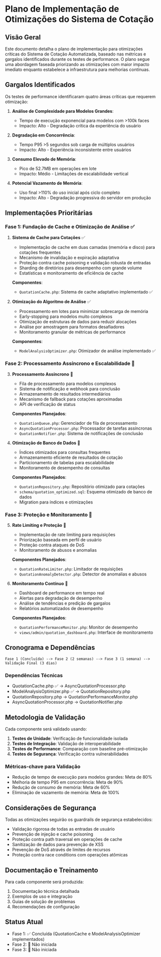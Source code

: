 # Plano de Implementação de Otimizações do Sistema de Cotação

## Visão Geral

Este documento detalha o plano de implementação para otimizações críticas do Sistema de Cotação Automatizada, baseado nas métricas e gargalos identificados durante os testes de performance. O plano segue uma abordagem faseada priorizando as otimizações com maior impacto imediato enquanto estabelece a infraestrutura para melhorias contínuas.

## Gargalos Identificados

Os testes de performance identificaram quatro áreas críticas que requerem otimização:

1. **Análise de Complexidade para Modelos Grandes**:
   - Tempo de execução exponencial para modelos com >100k faces
   - Impacto: Alto - Degradação crítica da experiência do usuário

2. **Degradação em Concorrência**:
   - Tempo P95 >5 segundos sob carga de múltiplos usuários
   - Impacto: Alto - Experiência inconsistente entre usuários

3. **Consumo Elevado de Memória**:
   - Pico de 52.7MB em operações em lote
   - Impacto: Médio - Limitações de escalabilidade vertical

4. **Potencial Vazamento de Memória**:
   - Uso final >110% do uso inicial após ciclo completo
   - Impacto: Alto - Degradação progressiva do servidor em produção

## Implementações Prioritárias

### Fase 1: Fundação de Cache e Otimização de Análise ✅

1. **Sistema de Cache para Cotações** ✅
   - Implementação de cache em duas camadas (memória e disco) para cotações frequentes
   - Mecanismo de invalidação e expiração adaptativa
   - Proteção contra cache poisoning e validação robusta de entradas
   - Sharding de diretórios para desempenho com grande volume
   - Estatísticas e monitoramento de eficiência de cache

   **Componentes**:
   - `QuotationCache.php`: Sistema de cache adaptativo implementado ✅

2. **Otimização do Algoritmo de Análise** ✅
   - Processamento em lotes para minimizar sobrecarga de memória
   - Early-stopping para modelos muito complexos
   - Otimização de estruturas de dados para reduzir alocações
   - Análise por amostragem para formatos desafiadores
   - Monitoramento granular de métricas de performance

   **Componentes**:
   - `ModelAnalysisOptimizer.php`: Otimizador de análise implementado ✅

### Fase 2: Processamento Assíncrono e Escalabilidade 🔄

3. **Processamento Assíncrono** 🔄
   - Fila de processamento para modelos complexos
   - Sistema de notificação e webhook para conclusão 
   - Armazenamento de resultados intermediários
   - Mecanismo de fallback para cotações aproximadas
   - API de verificação de status

   **Componentes Planejados**:
   - `QuotationQueue.php`: Gerenciador de fila de processamento
   - `AsyncQuotationProcessor.php`: Processador de tarefas assíncronas
   - `QuotationNotifier.php`: Sistema de notificações de conclusão

4. **Otimização de Banco de Dados** 🔄
   - Índices otimizados para consultas frequentes
   - Armazenamento eficiente de resultados de cotação
   - Particionamento de tabelas para escalabilidade
   - Monitoramento de desempenho de consultas

   **Componentes Planejados**:
   - `QuotationRepository.php`: Repositório otimizado para cotações
   - `schema/quotation_optimized.sql`: Esquema otimizado de banco de dados
   - Migration para índices e otimizações

### Fase 3: Proteção e Monitoramento 🔄

5. **Rate Limiting e Proteção** 🔄
   - Implementação de rate limiting para requisições
   - Priorização baseada em perfil de usuário
   - Proteção contra ataques de DoS
   - Monitoramento de abusos e anomalias

   **Componentes Planejados**:
   - `QuotationRateLimiter.php`: Limitador de requisições
   - `QuotationAnomalyDetector.php`: Detector de anomalias e abusos

6. **Monitoramento Contínuo** 🔄
   - Dashboard de performance em tempo real
   - Alertas para degradação de desempenho
   - Análise de tendências e predição de gargalos
   - Relatórios automatizados de desempenho

   **Componentes Planejados**:
   - `QuotationPerformanceMonitor.php`: Monitor de desempenho
   - `views/admin/quotation_dashboard.php`: Interface de monitoramento

## Cronograma e Dependências

```
Fase 1 (Concluída) --> Fase 2 (2 semanas) --> Fase 3 (1 semana) --> Validação Final (3 dias)
```

### Dependências Técnicas

- QuotationCache.php ✅ → AsyncQuotationProcessor.php
- ModelAnalysisOptimizer.php ✅ → QuotationRepository.php
- QuotationRepository.php → QuotationPerformanceMonitor.php
- AsyncQuotationProcessor.php → QuotationNotifier.php

## Metodologia de Validação

Cada componente será validado usando:

1. **Testes de Unidade**: Verificação de funcionalidade isolada
2. **Testes de Integração**: Validação de interoperabilidade
3. **Testes de Performance**: Comparação com baseline pré-otimização
4. **Testes de Segurança**: Verificação contra vulnerabilidades

### Métricas-chave para Validação

- Redução de tempo de execução para modelos grandes: Meta de 80%
- Melhoria de tempo P95 em concorrência: Meta de 90%
- Redução de consumo de memória: Meta de 60%
- Eliminação de vazamento de memória: Meta de 100%

## Considerações de Segurança

Todas as otimizações seguirão os guardrails de segurança estabelecidos:

- Validação rigorosa de todas as entradas de usuário
- Prevenção de injeção e cache poisoning
- Proteção contra path traversal em operações de cache
- Sanitização de dados para prevenção de XSS
- Prevenção de DoS através de limites de recursos
- Proteção contra race conditions com operações atômicas

## Documentação e Treinamento

Para cada componente será produzida:

1. Documentação técnica detalhada
2. Exemplos de uso e integração
3. Guias de solução de problemas
4. Recomendações de configuração

## Status Atual

- Fase 1: ✅ Concluída (QuotationCache e ModelAnalysisOptimizer implementados)
- Fase 2: 🔄 Não iniciada
- Fase 3: 🔄 Não iniciada